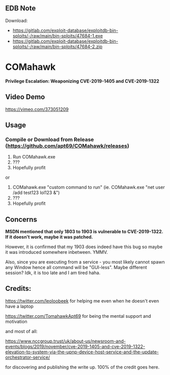 ## EDB Note
Download:
- https://gitlab.com/exploit-database/exploitdb-bin-sploits/-/raw/main/bin-sploits/47684-1.exe
- https://gitlab.com/exploit-database/exploitdb-bin-sploits/-/raw/main/bin-sploits/47684-2.zip


# COMahawk
**Privilege Escalation: Weaponizing CVE-2019-1405 and CVE-2019-1322**

## Video Demo
https://vimeo.com/373051209

## Usage

### Compile or Download from Release (https://github.com/apt69/COMahawk/releases)

1. Run COMahawk.exe
2. ???
3. Hopefully profit

or

1. COMahawk.exe "custom command to run" (ie. COMahawk.exe "net user /add test123 lol123 &")
2. ???
3. Hopefully profit

## Concerns
**MSDN mentioned that only 1803 to 1903 is vulnerable to CVE-2019-1322. If it doesn't work, maybe it was patched.**

However, it is confirmed that my 1903 does indeed have this bug so maybe it was introduced somewhere inbetween. YMMV.

Also, since you are executing from a service - you most likely cannot spawn any Window hence all command will be "GUI-less". Maybe different session? Idk, it is too late and I am tired haha.

## Credits:
https://twitter.com/leoloobeek for helping me even when he doesn't even have a laptop

https://twitter.com/TomahawkApt69 for being the mental support and motivation

and most of all:

https://www.nccgroup.trust/uk/about-us/newsroom-and-events/blogs/2019/november/cve-2019-1405-and-cve-2019-1322-elevation-to-system-via-the-upnp-device-host-service-and-the-update-orchestrator-service/

for discovering and publishing the write up. 100% of the credit goes here.